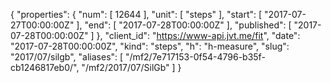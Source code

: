 {
  "properties": {
    "num": [
      12644
    ],
    "unit": [
      "steps"
    ],
    "start": [
      "2017-07-27T00:00:00Z"
    ],
    "end": [
      "2017-07-28T00:00:00Z"
    ],
    "published": [
      "2017-07-28T00:00:00Z"
    ]
  },
  "client_id": "https://www-api.jvt.me/fit",
  "date": "2017-07-28T00:00:00Z",
  "kind": "steps",
  "h": "h-measure",
  "slug": "2017/07/silgb",
  "aliases": [
    "/mf2/7e717153-0f54-4796-b35f-cb1246817eb0/",
    "/mf2/2017/07/SilGb"
  ]
}
